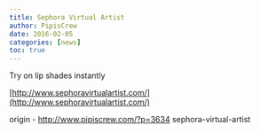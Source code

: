 ```yaml
---
title: Sephora Virtual Artist
author: PipisCrew
date: 2016-02-05
categories: [news]
toc: true
---
```


Try on lip shades instantly

[http://www.sephoravirtualartist.com/](http://www.sephoravirtualartist.com/)

origin - http://www.pipiscrew.com/?p=3634 sephora-virtual-artist